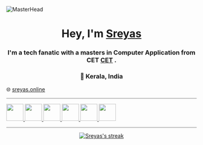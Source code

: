 
![MasterHead](https://camo.githubusercontent.com/ba9f3bd30647e352a3f5e1e45eb45c6ec7bad6155cd16aaedf4a426738da0ca5/68747470733a2f2f696e646f616e616c79746963612e636f6d2f7374617469632f696d616765732f62616e6e6572722e676966)
<h1 align="center">Hey, I'm <a href="https://www.sreyas.ml/">Sreyas</a></h1> 
<h3 align="center">I'm a tech fanatic with a masters in Computer Application from CET <a href="https://www.cet.ac.in/">CET</a> .</h3>
<h3 align="center">📌 Kerala, India </h3>


🌐 [sreyas.online](https://www.sreyas.site/)

<hr style="height:0.5px;border-width:0;color:gray;background-color:gray">


<p align="left"> 
    <a href="https://html.com/" target="_blank"> <img src="https://img.icons8.com/ios/2x/html-5.png" width="45px" />  </a>
    <a href="https://en.wikipedia.org/wiki/CSS" target="_blank"> <img src="https://img.icons8.com/ios/2x/css3.png" width="45px" />  </a>
    <a href="https://www.javascript.com/" target="_blank"> <img src="https://img.icons8.com/ios/2x/javascript--v2.png" width="45px" />  </a>
    <a href="https://en.wikipedia.org/wiki/SQL" target="_blank"> <img src="https://img.icons8.com/ios/2x/sql.png" width="45px" />  </a>
    <a href="https://www.python.org/" target="_blank"> <img src="https://img.icons8.com/ios/2x/python--v2.png" width="45px" />  </a>
    <a href="https://reactjs.org/" target="_blank"> <img src="https://img.icons8.com/ios/2x/react-native.png" width="45px" />  </a>
    
   
</p>
<hr style="height:0.5px;border-width:0;color:gray;background-color:gray">



<p align="center">
    <a href="https://github.com/sreyas-sc/github-readme-streak-stats">
        <img title="🔥 Get streak stats for your profile at git.io/streak-stats" alt="Sreyas's streak" src="https://github-readme-streak-stats.herokuapp.com/?user=sreyas-sc&theme=dark&hide_border=true&stroke=0000&background=0D1117&date_format=j%20M%5B%20Y%5D&fire=0f9c08&ring=0f9c08&currStreakNum=ededed&currStreakLabel=0f9c08&sideNums=0f9c08&sideLabels=0f9c08"/>
    </a>
</p>

